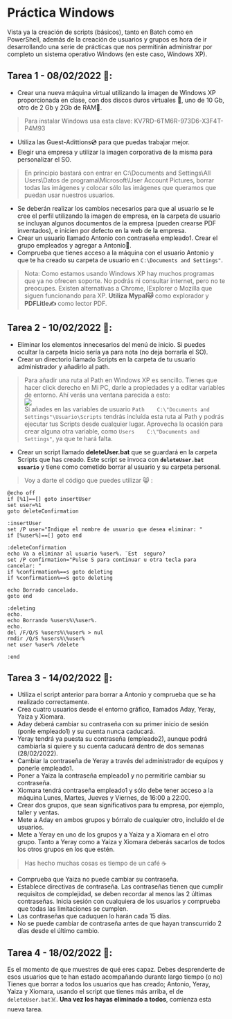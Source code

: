 # Práctica Windows

Vista ya la creación de scripts (básicos), tanto en Batch como en PowerShell, además de la creación de usuarios y grupos es hora de ir desarrollando una serie de prácticas que nos permitirán administrar por completo un sistema operativo Windows (en este caso, Windows XP).

## Tarea 1 - 08/02/2022 📆:
- Crear una nueva máquina virtual utilizando la imagen de Windows XP proporcionada en clase, con dos discos duros virtuales 💽, uno de 10 Gb, otro de 2 Gb y 2Gb de RAM🐏.
 > Para instalar Windows usa esta clave: KV7RD-6TM6R-973D6-X3F4T-P4M93
- Utiliza las Guest-Adittions💿 para que puedas trabajar mejor.
- Elegir una empresa y utilizar la imagen corporativa de la misma para personalizar el SO.
 > En principio bastará con entrar en C:\Documents and Settings\All Users\Datos de programa\Microsoft\User Account Pictures, borrar todas las imágenes y colocar sólo las imágenes que queramos que puedan usar nuestros usuarios.
- Se deberán realizar los cambios necesarios para que al usuario se le cree el perfil utilizando la imagen de empresa, en la carpeta de usuario se incluyan algunos documentos de la empresa (pueden crearse PDF inventados), e inicien por defecto en la web de la empresa.
- Crear un usuario llamado Antonio con contraseña empleado1. Crear el grupo empleados y agregar a Antonio👨.
- Comprueba que tienes acceso a la máquina con el usuario Antonio y que te ha creado su carpeta de usuario en `C:\Documents and Settings"`.
 > Nota: Como estamos usando Windows XP hay muchos programas que ya no ofrecen soporte. No podrás ni consultar internet, pero no te preocupes. Existen alternativas a Chrome, IExplorer o Mozilla que siguen funcionando para XP. **Utiliza Mypal🐱** como explorador y **PDFLitle✍️** como lector PDF.

## Tarea 2 - 10/02/2022 📆:
- Eliminar los elementos innecesarios del menú de inicio. Si puedes ocultar la carpeta Inicio sería ya para nota (no deja borrarla el SO).
- Crear un directorio llamado Scripts en la carpeta de tu usuario administrador y añadirlo al path.
 > Para añadir una ruta al Path en Windows XP es sencillo. Tienes que hacer click derecho en Mi PC, darle a propiedades y a editar variables de entorno. Ahí verás una ventana parecida a esto:  
  ![](https://articles-images.sftcdn.net/wp-content/uploads/sites/2/2008/12/variableswin.png)  
  Si añades en las variables de usuario `Path    C:\"Documents and Settings"\Usuario\Scripts` tendrás incluída esta ruta al Path y podrás ejecutar tus Scripts desde cualquier lugar. Aprovecha la ocasión para crear alguna otra variable, como `Users    C:\"Documents and Settings"`, ya que te hará falta.
- Crear un script llamado **deleteUser.bat** que se guardará en la carpeta Scripts que has creado. Este script se invoca con **`deleteUser.bat usuario`** y tiene como cometido borrar al usuario y su carpeta personal.
> Voy a darte el código que puedes utilizar 😸 :  
  ```
@echo off
if [%1]==[] goto insertUser
set user=%1
goto deleteConfirmation

:insertUser
set /P user="Indique el nombre de usuario que desea eliminar: "
if [%user%]==[] goto end

:deleteConfirmation
echo Va a eliminar al usuario %user%. ¨Est  seguro?
set /P confirmation="Pulse S para continuar u otra tecla para cancelar: "
if %confirmation%==s goto deleting
if %confirmation%==S goto deleting

echo Borrado cancelado.
goto end

:deleting
echo.
echo Borrando %users%\%user%.
echo.
del /F/Q/S %users%\%user% > nul
rmdir /Q/S %users%\%user%
net user %user% /delete

:end
  ```
## Tarea 3 - 14/02/2022 📆:
- Utiliza el script anterior para borrar a Antonio y comprueba que se ha realizado correctamente.
- Crea cuatro usuarios desde el entorno gráfico, llamados Aday, Yeray, Yaiza y Xiomara.
- Aday deberá cambiar su contraseña con su primer inicio de sesión (ponle empleado1) y su cuenta nunca caducará.
- Yeray tendrá ya puesta su contraseña (empleado2), aunque podrá cambiarla si quiere y su cuenta caducará dentro de dos semanas (28/02/2022).
- Cambiar la contraseña de Yeray a través del administrador de equipos y ponerle empleado1.
- Poner a Yaiza la contraseña empleado1 y no permitirle cambiar su contraseña.
- Xiomara tendrá contraseña empleado1 y sólo debe tener acceso a la máquina Lunes, Martes, Jueves y Viernes, de 16:00 a 22:00.
- Crear dos grupos, que sean significativos para tu empresa, por ejemplo, taller y ventas.
- Mete a Aday en ambos grupos y bórralo de cualquier otro, incluído el de usuarios.
- Mete a Yeray en uno de los grupos y a Yaiza y a Xiomara en el otro grupo. Tanto a Yeray como a Yaiza y Xiomara deberás sacarlos de todos los otros grupos en los que estén.
> Has hecho muchas cosas es tiempo de un café ☕
- Comprueba que Yaiza no puede cambiar su contraseña.
- Establece directivas de contraseña. Las contraseñas tienen que cumplir requisitos de complejidad, se deben recordar al menos las 2 últimas contraseñas. Inicia sesión con cualquiera de los usuarios y comprueba que todas las limitaciones se cumplen.
- Las contraseñas que caduquen lo harán cada 15 días.
- No se puede cambiar de contraseña antes de que hayan transcurrido 2 días desde el último cambio.

## Tarea 4 - 18/02/2022 📆:
Es el momento de que muestres de qué eres capaz. Debes desprenderte de esos usuarios que te han estado acompañando durante largo tiempo (o no) Tienes que borrar a todos los usuarios que has creado; Antonio, Yeray, Yaiza y Xiomara, usando el script que tienes más arriba, el de `deleteUser.bat`:skull_and_crossbones:. 
**Una vez los hayas eliminado a todos**, comienza esta nueva tarea. 

